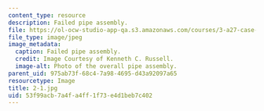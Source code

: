 ```yaml
---
content_type: resource
description: Failed pipe assembly.
file: https://ol-ocw-studio-app-qa.s3.amazonaws.com/courses/3-a27-case-studies-in-forensic-metallurgy-fall-2007/53f99acb7a4fa4ff1f73e4d1beb7c402_2-1.jpg
file_type: image/jpeg
image_metadata:
  caption: Failed pipe assembly.
  credit: Image Courtesy of Kenneth C. Russell.
  image-alt: Photo of the overall pipe assembly.
parent_uid: 975ab73f-68c4-7a98-4695-d43a92097a65
resourcetype: Image
title: 2-1.jpg
uid: 53f99acb-7a4f-a4ff-1f73-e4d1beb7c402
---
```


